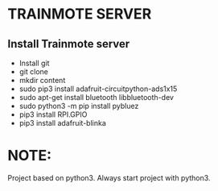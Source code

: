

# TRAINMOTE SERVER #


## Install Trainmote server ##
- Install git 
- git clone
- mkdir content
- sudo pip3 install adafruit-circuitpython-ads1x15
- sudo apt-get install bluetooth libbluetooth-dev
- sudo python3 -m pip install pybluez
- pip3 install RPI.GPIO
- pip3 install adafruit-blinka

# NOTE:
Project based on python3. Always start project with python3. 
